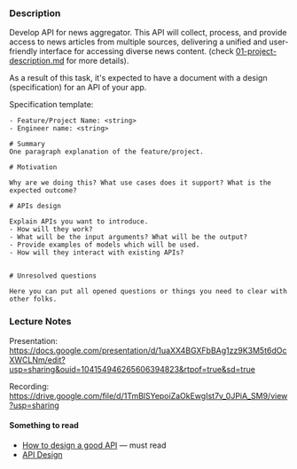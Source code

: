 ### Description

Develop API for news aggregator. This API will collect, process, and
provide access to news articles from multiple sources, delivering a unified and user-friendly interface for accessing
diverse news content. (check [01-project-description.md](01-project-description.md) for more details).

As a result of this task, it's expected to have a document with a design (specification) for an API of your app.

Specification template:
```text
- Feature/Project Name: <string>
- Engineer name: <string>

# Summary
One paragraph explanation of the feature/project.

# Motivation

Why are we doing this? What use cases does it support? What is the expected outcome?

# APIs design

Explain APIs you want to introduce.
- How will they work?
- What will be the input arguments? What will be the output?
- Provide examples of models which will be used.
- How will they interact with existing APIs?


# Unresolved questions

Here you can put all opened questions or things you need to clear with other folks. 
```

### Lecture Notes
Presentation:
https://docs.google.com/presentation/d/1uaXX4BGXFbBAg1zz9K3M5t6dOcXWCLNm/edit?usp=sharing&ouid=104154946265606394823&rtpof=true&sd=true

Recording:
https://drive.google.com/file/d/1TmBlSYepoiZaOkEwgIst7v_0JPiA_SM9/view?usp=sharing

#### Something to read
* [How to design a good API](http://www.cs.bc.edu/~muller/teaching/cs102/s06/lib/pdf/api-design) — must read
* [API Design](https://www.infoq.com/articles/API-Design-Joshua-Bloch/)